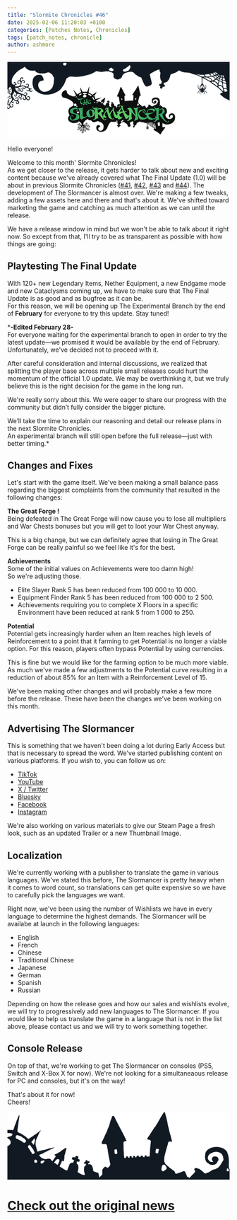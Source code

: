 ```yaml
---
title: "Slormite Chronicles #46"
date: 2025-02-06 11:20:03 +0100
categories: [Patches Notes, Chronicles]
tags: [patch_notes, chronicle]
author: ashmore
---
```

![](/assets/patch_notes/b237ebd5a6908d81335d0fc43b1f5fc5ef16552c)  
  
Hello everyone!  
  
Welcome to this month' Slormite Chronicles!   
As we get closer to the release, it gets harder to talk about new and exciting content because we've already covered what The Final Update (1.0) will be about in previous Slormite Chronicles ([#41](https://steamcommunity.com/games/1104280/announcements/detail/4592070813170478317), [#42](https://steamcommunity.com/games/1104280/announcements/detail/4686648941185573051), [#43](https://steamcommunity.com/games/1104280/announcements/detail/4463723296443073307) and [#44](https://steamcommunity.com/games/1104280/announcements/detail/4480614335784159155)). The development of The Slormancer is almost over. We're making a few tweaks, adding a few assets here and there and that's about it. We've shifted toward marketing the game and catching as much attention as we can until the release.  
  
We have a release window in mind but we won't be able to talk about it right now. So except from that, I'll try to be as transparent as possible with how things are going:  
  

Playtesting The Final Update
----------------------------

  
With 120+ new Legendary Items, Nether Equipment, a new Endgame mode and new Cataclysms coming up, we have to make sure that The Final Update is as good and as bugfree as it can be.  
For this reason, we will be opening up The Experimental Branch by the end of **February** for everyone to try this update. Stay tuned!  
  
***-Edited February 28-**  
For everyone waiting for the experimental branch to open in order to try the latest update—we promised it would be available by the end of February.   
Unfortunately, we've decided not to proceed with it.  
  
After careful consideration and internal discussions, we realized that splitting the player base across multiple small releases could hurt the momentum of the official 1.0 update. We may be overthinking it, but we truly believe this is the right decision for the game in the long run.  
  
We're really sorry about this. We were eager to share our progress with the community but didn’t fully consider the bigger picture.  
  
We’ll take the time to explain our reasoning and detail our release plans in the next Slormite Chronicles.   
An experimental branch will still open before the full release—just with better timing.*  
  

Changes and Fixes
-----------------

  
Let's start with the game itself. We've been making a small balance pass regarding the biggest complaints from the community that resulted in the following changes:  
  
**The Great Forge !**  
Being defeated in The Great Forge will now cause you to lose all multipliers and War Chests bonuses but you will get to loot your War Chest anyway.  
  
This is a big change, but we can definitely agree that losing in The Great Forge can be really painful so we feel like it's for the best.  
  
**Achievements**  
Some of the initial values on Achievements were too damn high!   
So we're adjusting those.  

* Elite Slayer Rank 5 has been reduced from 100 000 to 10 000.
* Equipment Finder Rank 5 has been reduced from 100 000 to 2 500.
* Achievements requiring you to complete X Floors in a specific Environment have been reduced at rank 5 from 1 000 to 250.

  
**Potential**  
Potential gets increasingly harder when an Item reaches high levels of Reinforcement to a point that it farming to get Potential is no longer a viable option. For this reason, players often bypass Potential by using currencies.   
  
This is fine but we would like for the farming option to be much more viable. As much we've made a few adjustments to the Potential curve resulting in a reduction of about 85% for an Item with a Reinforcement Level of 15.  
  
  
We've been making other changes and will probably make a few more before the release. These have been the changes we've been working on this month.  
  

Advertising The Slormancer
--------------------------

  
This is something that we haven't been doing a lot during Early Access but that is necessary to spread the word. We've started publishing content on various platforms. If you wish to, you can follow us on:  

* [TikTok](https://www.tiktok.com/@slormite_studios)
* [YouTube](https://www.youtube.com/channel/UCXZsGPtWgQMS33DcH3R52ZA)
* [X / Twitter](https://x.com/SlormiteStudios)
* [Bluesky](https://bsky.app/profile/slormitestudios.bsky.social)
* [Facebook](https://www.facebook.com/SlormiteStudios/)
* [Instagram](https://www.instagram.com/slormite_studios)

We're also working on various materials to give our Steam Page a fresh look, such as an updated Trailer or a new Thumbnail Image.   
  

Localization
------------

  
We're currently working with a publisher to translate the game in various languages. We've stated this before, The Slormancer is pretty heavy when it comes to word count, so translations can get quite expensive so we have to carefully pick the languages we want.  
  
Right now, we've been using the number of Wishlists we have in every language to determine the highest demands. The Slormancer will be availabe at launch in the following languages:  

* English
* French
* Chinese
* Traditional Chinese
* Japanese
* German
* Spanish
* Russian

Depending on how the release goes and how our sales and wishlists evolve, we will try to progressively add new languages to The Slormancer. If you would like to help us translate the game in a language that is not in the list above, please contact us and we will try to work something together.  
  

Console Release
---------------

  
On top of that, we're working to get The Slormancer on consoles (PS5, Switch and X-Box X for now). We're not looking for a simultaneaous release for PC and consoles, but it's on the way!  
  
That's about it for now!  
Cheers!  
  
![](/assets/patch_notes/5294cb6e23b9b56386e991bcec197ea8732a9324)

# <a href="https://steamstore-a.akamaihd.net/news/externalpost/steam_community_announcements/1790848102614903" target="_blank">Check out the original news</a>